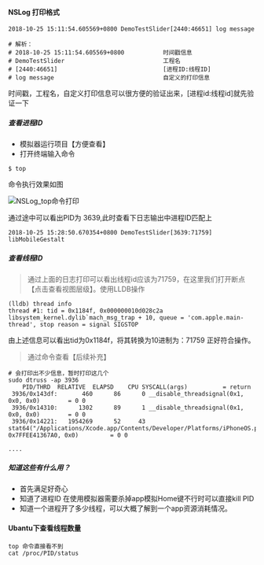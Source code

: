 #### NSLog 打印格式

```
2018-10-25 15:11:54.605569+0800 DemoTestSlider[2440:46651] log message

# 解析：
# 2018-10-25 15:11:54.605569+0800			时间戳信息
# DemoTestSlider							工程名
# [2440:46651]								[进程ID:线程ID]
# log message								自定义的打印信息
```



时间戳，工程名，自定义打印信息可以很方便的验证出来，[进程id:线程id]就先验证一下

##### 查看进程ID

* 模拟器运行项目【方便查看】
* 打开终端输入命令

```
$ top 
```

命令执行效果如图

![NSLog_top命令打印](https://linfengwenyou.github.io/images/2018-10-25-top_images.png)

通过途中可以看出PID为 3639,此时查看下日志输出中进程ID匹配上

```
2018-10-25 15:28:50.670354+0800 DemoTestSlider[3639:71759] libMobileGestalt 
```



##### 查看线程ID

> 通过上面的日志打印可以看出线程id应该为71759，在这里我们打开断点【点击查看视图层级】。使用LLDB操作

```
(lldb) thread info
thread #1: tid = 0x1184f, 0x000000010d028c2a libsystem_kernel.dylib`mach_msg_trap + 10, queue = 'com.apple.main-thread', stop reason = signal SIGSTOP
```

由上述信息可以看出tid为0x1184f，将其转换为10进制为：71759  正好符合操作。



> 通过命令查看【后续补充】

```
# 会打印出不少信息，暂时打印这几个
sudo dtruss -ap 3936					
	PID/THRD  RELATIVE  ELAPSD    CPU SYSCALL(args) 		 = return
 3936/0x143df:       460      86      0 __disable_threadsignal(0x1, 0x0, 0x0)		 = 0 0
 3936/0x14310:      1302      89      1 __disable_threadsignal(0x1, 0x0, 0x0)		 = 0 0
 3936/0x14221:   1954269      52     43 stat64("/Applications/Xcode.app/Contents/Developer/Platforms/iPhoneOS.platform/Developer/Library/CoreSimulator/Profiles/Runtimes/iOS.simruntime/Contents/Resources/RuntimeRoot/System/Library/PrivateFrameworks/UIKitCore.framework\0", 0x7FFEE41367A0, 0x0)		 = 0 0
 
....

```



##### 知道这些有什么用？

* 首先满足好奇心
* 知道了进程ID 在使用模拟器需要杀掉app模拟Home键不行时可以直接kill PID
* 知道一个进程开了多少线程，可以大概了解到一个app资源消耗情况。



#### Ubantu下查看线程数量

```
top 命令直接看不到
cat /proc/PID/status
```

